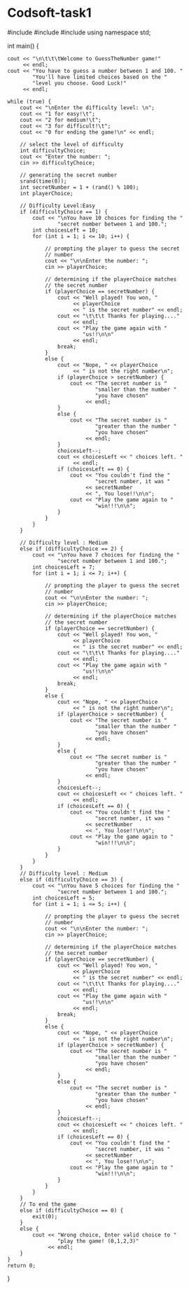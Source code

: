 # Codsoft-task1
#include <cstdlib>
#include <ctime>
#include <iostream>
using namespace std;

int main()
{

    cout << "\n\t\t\tWelcome to GuessTheNumber game!"
         << endl;
    cout << "You have to guess a number between 1 and 100. "
            "You'll have limited choices based on the "
            "level you choose. Good Luck!"
         << endl;

    while (true) {
        cout << "\nEnter the difficulty level: \n";
        cout << "1 for easy!\t";
        cout << "2 for medium!\t";
        cout << "3 for difficult!\t";
        cout << "0 for ending the game!\n" << endl;

        // select the level of difficulty
        int difficultyChoice;
        cout << "Enter the number: ";
        cin >> difficultyChoice;

        // generating the secret number
        srand(time(0));
        int secretNumber = 1 + (rand() % 100);
        int playerChoice;

        // Difficulty Level:Easy
        if (difficultyChoice == 1) {
            cout << "\nYou have 10 choices for finding the "
                    "secret number between 1 and 100.";
            int choicesLeft = 10;
            for (int i = 1; i <= 10; i++) {

                // prompting the player to guess the secret
                // number
                cout << "\n\nEnter the number: ";
                cin >> playerChoice;

                // determining if the playerChoice matches
                // the secret number
                if (playerChoice == secretNumber) {
                    cout << "Well played! You won, "
                         << playerChoice
                         << " is the secret number" << endl;
                    cout << "\t\t\t Thanks for playing...."
                         << endl;
                    cout << "Play the game again with "
                            "us!!\n\n"
                         << endl;
                    break;
                }
                else {
                    cout << "Nope, " << playerChoice
                         << " is not the right number\n";
                    if (playerChoice > secretNumber) {
                        cout << "The secret number is "
                                "smaller than the number "
                                "you have chosen"
                             << endl;
                    }
                    else {
                        cout << "The secret number is "
                                "greater than the number "
                                "you have chosen"
                             << endl;
                    }
                    choicesLeft--;
                    cout << choicesLeft << " choices left. "
                         << endl;
                    if (choicesLeft == 0) {
                        cout << "You couldn't find the "
                                "secret number, it was "
                             << secretNumber
                             << ", You lose!!\n\n";
                        cout << "Play the game again to "
                                "win!!!\n\n";
                    }
                }
            }
        }

        // Difficulty level : Medium
        else if (difficultyChoice == 2) {
            cout << "\nYou have 7 choices for finding the "
                    "secret number between 1 and 100.";
            int choicesLeft = 7;
            for (int i = 1; i <= 7; i++) {

                // prompting the player to guess the secret
                // number
                cout << "\n\nEnter the number: ";
                cin >> playerChoice;

                // determining if the playerChoice matches
                // the secret number
                if (playerChoice == secretNumber) {
                    cout << "Well played! You won, "
                         << playerChoice
                         << " is the secret number" << endl;
                    cout << "\t\t\t Thanks for playing...."
                         << endl;
                    cout << "Play the game again with "
                            "us!!\n\n"
                         << endl;
                    break;
                }
                else {
                    cout << "Nope, " << playerChoice
                         << " is not the right number\n";
                    if (playerChoice > secretNumber) {
                        cout << "The secret number is "
                                "smaller than the number "
                                "you have chosen"
                             << endl;
                    }
                    else {
                        cout << "The secret number is "
                                "greater than the number "
                                "you have chosen"
                             << endl;
                    }
                    choicesLeft--;
                    cout << choicesLeft << " choices left. "
                         << endl;
                    if (choicesLeft == 0) {
                        cout << "You couldn't find the "
                                "secret number, it was "
                             << secretNumber
                             << ", You lose!!\n\n";
                        cout << "Play the game again to "
                                "win!!!\n\n";
                    }
                }
            }
        }
        // Difficulty level : Medium
        else if (difficultyChoice == 3) {
            cout << "\nYou have 5 choices for finding the "
                    "secret number between 1 and 100.";
            int choicesLeft = 5;
            for (int i = 1; i <= 5; i++) {

                // prompting the player to guess the secret
                // number
                cout << "\n\nEnter the number: ";
                cin >> playerChoice;

                // determining if the playerChoice matches
                // the secret number
                if (playerChoice == secretNumber) {
                    cout << "Well played! You won, "
                         << playerChoice
                         << " is the secret number" << endl;
                    cout << "\t\t\t Thanks for playing...."
                         << endl;
                    cout << "Play the game again with "
                            "us!!\n\n"
                         << endl;
                    break;
                }
                else {
                    cout << "Nope, " << playerChoice
                         << " is not the right number\n";
                    if (playerChoice > secretNumber) {
                        cout << "The secret number is "
                                "smaller than the number "
                                "you have chosen"
                             << endl;
                    }
                    else {
                        cout << "The secret number is "
                                "greater than the number "
                                "you have chosen"
                             << endl;
                    }
                    choicesLeft--;
                    cout << choicesLeft << " choices left. "
                         << endl;
                    if (choicesLeft == 0) {
                        cout << "You couldn't find the "
                                "secret number, it was "
                             << secretNumber
                             << ", You lose!!\n\n";
                        cout << "Play the game again to "
                                "win!!!\n\n";
                    }
                }
            }
        }
        // To end the game
        else if (difficultyChoice == 0) {
            exit(0);
        }
        else {
            cout << "Wrong choice, Enter valid choice to "
                    "play the game! (0,1,2,3)"
                 << endl;
        }
    }
    return 0;
}
